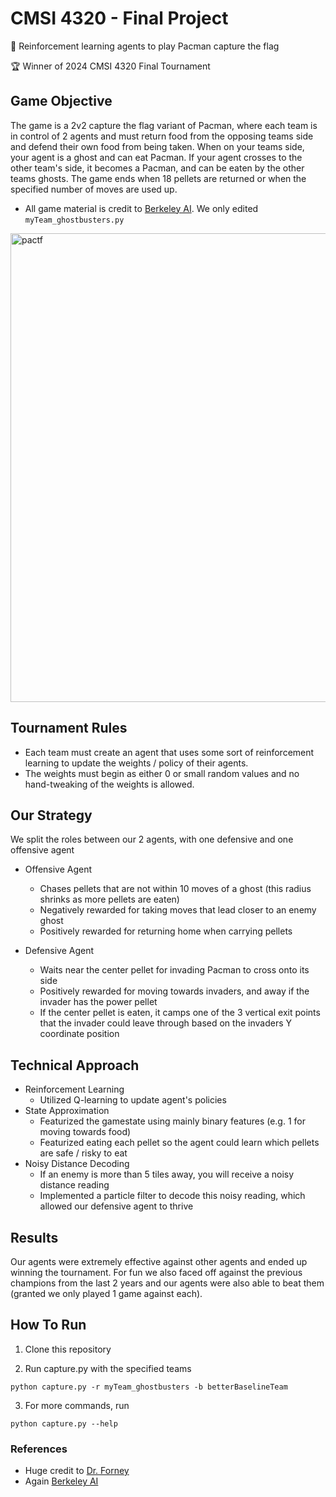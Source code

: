 # CMSI 4320 - Final Project

🤖 Reinforcement learning agents to play Pacman capture the flag

🏆 Winner of 2024 CMSI 4320 Final Tournament

## Game Objective

The game is a 2v2 capture the flag variant of Pacman, where each team is in control of 2 agents and must return food from the opposing teams side and defend their own food from being taken. When on your teams side, your agent is a ghost and can eat Pacman. If your agent crosses to the other team's side, it becomes a Pacman, and can be eaten by the other teams ghosts. The game ends when 18 pellets are returned or when the specified number of moves are used up.

- All game material is credit to [Berkeley AI](http://ai.berkeley.edu/). We only edited `myTeam_ghostbusters.py`

<img width="750" alt="pactf" src="https://github.com/loosh/pacman-ctf-agents/assets/56782878/4ac69071-74f3-4f4f-b996-f6ba93838789">

## Tournament Rules

- Each team must create an agent that uses some sort of reinforcement learning to update the weights / policy of their agents.
- The weights must begin as either 0 or small random values and no hand-tweaking of the weights is allowed.

## Our Strategy

We split the roles between our 2 agents, with one defensive and one offensive agent

- Offensive Agent
  - Chases pellets that are not within 10 moves of a ghost (this radius shrinks as more pellets are eaten)
  - Negatively rewarded for taking moves that lead closer to an enemy ghost
  - Positively rewarded for returning home when carrying pellets

- Defensive Agent
  - Waits near the center pellet for invading Pacman to cross onto its side
  - Positively rewarded for moving towards invaders, and away if the invader has the power pellet
  - If the center pellet is eaten, it camps one of the 3 vertical exit points that the invader could leave through based on the invaders Y coordinate position


## Technical Approach

- Reinforcement Learning
  - Utilized Q-learning to update agent's policies
- State Approximation
  - Featurized the gamestate using mainly binary features (e.g. 1 for moving towards food)
  - Featurized eating each pellet so the agent could learn which pellets are safe / risky to eat
- Noisy Distance Decoding
  - If an enemy is more than 5 tiles away, you will receive a noisy distance reading
  - Implemented a particle filter to decode this noisy reading, which allowed our defensive agent to thrive

## Results

Our agents were extremely effective against other agents and ended up winning the tournament. For fun we also faced off against the previous champions from the last 2 years and our agents were also able to beat them (granted we only played 1 game against each).

## How To Run

1. Clone this repository

2. Run capture.py with the specified teams

```
python capture.py -r myTeam_ghostbusters -b betterBaselineTeam
```

3. For more commands, run

```
python capture.py --help
```

### References

- Huge credit to [Dr. Forney](https://forns.lmu.build/)
- Again [Berkeley AI](http://ai.berkeley.edu/home.html)

